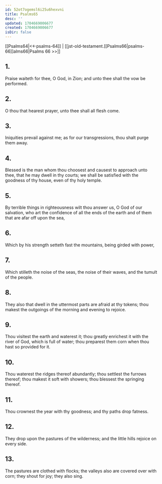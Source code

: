 ```yaml
---
id: 52ot7ogemsl6i25u6hexvni
title: Psalms65
desc: ''
updated: 1704669006677
created: 1704669006677
isDir: false
---
```

[[Psalms64|<<-psalms-64]] | [[jst-old-testament.[[Psalms66|psalms-66]]alms66|Psalms 66 >>]]
## 1.
Praise waiteth for thee, O God, in Zion; and unto thee shall the vow be performed.
## 2.
O thou that hearest prayer, unto thee shall all flesh come.
## 3.
Iniquities prevail against me; as for our transgressions, thou shalt purge them away.
## 4.
Blessed is the man whom thou choosest and causest to approach unto thee, that he may dwell in thy courts; we shall be satisfied with the goodness of thy house, even of thy holy temple.
## 5.
By terrible things in righteousness wilt thou answer us, O God of our salvation, who art the confidence of all the ends of the earth and of them that are afar off upon the sea,
## 6.
Which by his strength setteth fast the mountains, being girded with power,
## 7.
Which stilleth the noise of the seas, the noise of their waves, and the tumult of the people.
## 8.
They also that dwell in the uttermost parts are afraid at thy tokens; thou makest the outgoings of the morning and evening to rejoice.
## 9.
Thou visitest the earth and waterest it; thou greatly enrichest it with the river of God, which is full of water; thou preparest them corn when thou hast so provided for it.
## 10.
Thou waterest the ridges thereof abundantly; thou settlest the furrows thereof; thou makest it soft with showers; thou blessest the springing thereof.
## 11.
Thou crownest the year with thy goodness; and thy paths drop fatness.
## 12.
They drop upon the pastures of the wilderness; and the little hills rejoice on every side.
## 13.
The pastures are clothed with flocks; the valleys also are covered over with corn; they shout for joy; they also sing.

